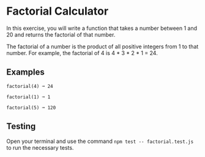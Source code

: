# Factorial Calculator
In this exercise, you will write a function that takes a number between 1 and 20 and returns the factorial of that number.

The factorial of a number is the product of all positive integers from 1 to that number. For example, the factorial of 4 is 4 * 3 * 2 * 1 = 24.

## Examples
```
factorial(4) ➞ 24

factorial(1) ➞ 1

factorial(5) ➞ 120
```

## Testing
Open your terminal and use the command `npm test -- factorial.test.js` to run the necessary tests.

